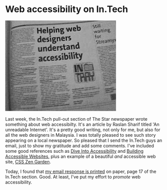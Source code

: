Web accessibility on In.Tech
===

![My email response titled 'Helping web designers understand web accessibility' on the In.Tech section of The Star newspaper](../images/photos/newspapers/web_accessibility_intech.jpg)

Last week, the In.Tech pull-out section of The Star newspaper wrote something about web accessibilty. It's an article by Raslan Sharif titled 'An unreadable Internet'. It's a pretty good writing, not only for me, but also for all the web designers in Malaysia. I was totally pleased to see such story appearing on a local newspaper. So pleased that I send the In.Tech guys an email, just to show my gratitude and add some comments. I've included some good references such as [Dive Into Accessibility](http://diveintoaccessibility.org/) and [Building Accessible Websites](http://joeclark.org/book/sashay/serialization/), plus an example of a beautiful *and* accessible web site, [CSS Zen Garden](http://csszengarden.com/).

Today, I found that [my email response is printed](http://star-techcentral.com/tech/story.asp?file=/2004/6/10/itfeature/8126176&sec=itfeature "Helping web designers understand accessibility") on paper, page 17 of the In.Tech section. Good. At least, I've put my effort to *promote* web accessibility.